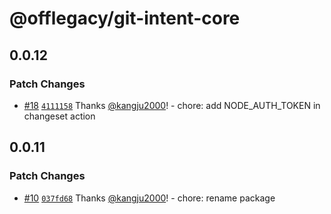 # @offlegacy/git-intent-core

## 0.0.12
### Patch Changes



- [#18](https://github.com/offlegacy/git-intent/pull/18) [`4111158`](https://github.com/offlegacy/git-intent/commit/4111158de2c47fabeffce8fcb8f54fb6b2152bb8) Thanks [@kangju2000](https://github.com/kangju2000)! - chore: add NODE_AUTH_TOKEN in changeset action

## 0.0.11
### Patch Changes



- [#10](https://github.com/offlegacy/git-intent/pull/10) [`037fd68`](https://github.com/offlegacy/git-intent/commit/037fd68ccd7181b43752b1196b79305c93c16c0a) Thanks [@kangju2000](https://github.com/kangju2000)! - chore: rename package
